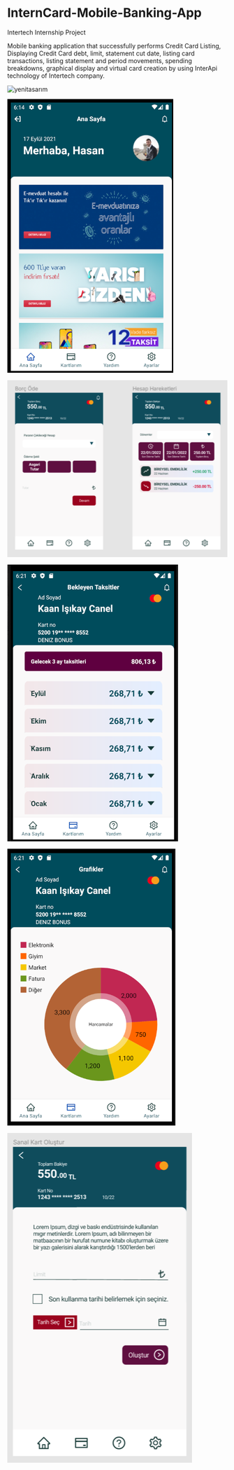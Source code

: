 # InternCard-Mobile-Banking-App
Intertech Internship Project

Mobile banking application that successfully performs Credit Card Listing, Displaying Credit Card debt, limit, statement cut date, listing card transactions, listing statement and period movements, spending breakdowns, graphical display and virtual card creation by using InterApi technology of Intertech company.

![yenitasarım](./image/yenitasarım.PNG)

![main](./image/main.PNG)

![borc-hareket](./image/borc-hareket.PNG)

![bekleyentaksitler](./image/bekleyentaksitler.PNG)

![grafik](./image/grafik.PNG)

![sanalkart](./image/sanalkart.PNG)
